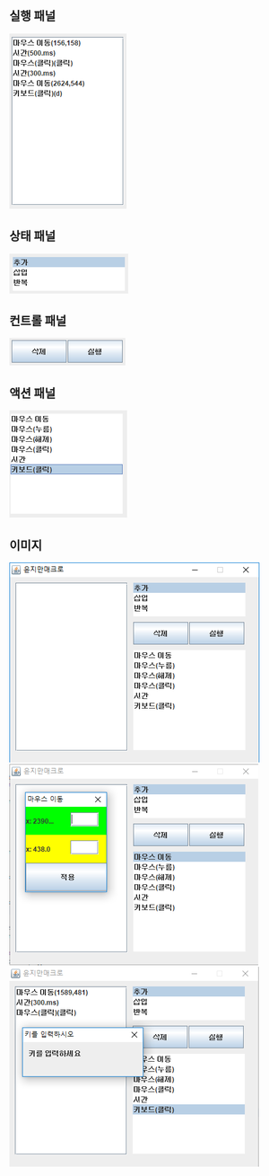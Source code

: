 ## 실행 패널 
![exe](./images/exe.PNG)  
  
## 상태 패널 
![status](./images/status.PNG)  
  
## 컨트롤 패널
![cont](./images/cont.PNG)
  
## 액션 패널
![action](./images/action.PNG)
  
## 이미지
![1](./images/1.PNG)![2](./images/2.PNG)  ![3](./images/3.PNG)  
